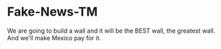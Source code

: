 # Fake-News-TM
We are going to build a wall and it will be the BEST wall, the greatest wall. And we'll make Mexico pay for it.
